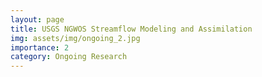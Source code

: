 ```yaml
---
layout: page
title: USGS NGWOS Streamflow Modeling and Assimilation
img: assets/img/ongoing_2.jpg
importance: 2
category: Ongoing Research
---
```

